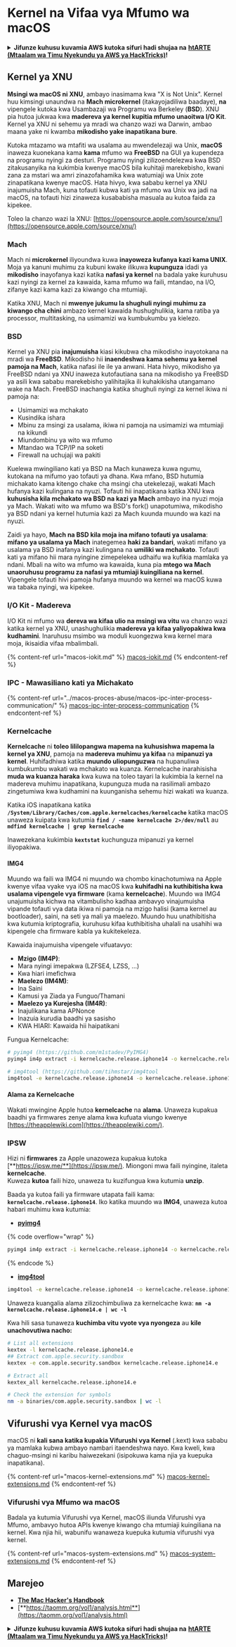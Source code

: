 # Kernel na Vifaa vya Mfumo wa macOS

<details>

<summary><strong>Jifunze kuhusu kuvamia AWS kutoka sifuri hadi shujaa na</strong> <a href="https://training.hacktricks.xyz/courses/arte"><strong>htARTE (Mtaalam wa Timu Nyekundu ya AWS ya HackTricks)</strong></a><strong>!</strong></summary>

Njia nyingine za kusaidia HackTricks:

* Ikiwa unataka kuona **kampuni yako ikitangazwa kwenye HackTricks** au **kupakua HackTricks kwa PDF** Angalia [**MIPANGO YA USAJILI**](https://github.com/sponsors/carlospolop)!
* Pata [**bidhaa rasmi za PEASS & HackTricks**](https://peass.creator-spring.com)
* Gundua [**Familia ya PEASS**](https://opensea.io/collection/the-peass-family), mkusanyiko wetu wa [**NFTs**](https://opensea.io/collection/the-peass-family) ya kipekee
* **Jiunge na** 💬 [**Kikundi cha Discord**](https://discord.gg/hRep4RUj7f) au [**kikundi cha telegram**](https://t.me/peass) au **tufuate** kwenye **Twitter** 🐦 [**@carlospolopm**](https://twitter.com/hacktricks\_live)**.**
* **Shiriki mbinu zako za kuvamia kwa kuwasilisha PRs kwa** [**HackTricks**](https://github.com/carlospolop/hacktricks) na [**HackTricks Cloud**](https://github.com/carlospolop/hacktricks-cloud) repos za github.

</details>

## Kernel ya XNU

**Msingi wa macOS ni XNU**, ambayo inasimama kwa "X is Not Unix". Kernel huu kimsingi unaundwa na **Mach microkernel** (itakayojadiliwa baadaye), **na** vipengele kutoka kwa Usambazaji wa Programu wa Berkeley (**BSD**). XNU pia hutoa jukwaa kwa **madereva ya kernel kupitia mfumo unaoitwa I/O Kit**. Kernel ya XNU ni sehemu ya mradi wa chanzo wazi wa Darwin, ambao maana yake ni kwamba **mikodisho yake inapatikana bure**.

Kutoka mtazamo wa mtafiti wa usalama au mwendelezaji wa Unix, **macOS** inaweza kuonekana kama **kama** mfumo wa **FreeBSD** na GUI ya kupendeza na programu nyingi za desturi. Programu nyingi zilizoendelezwa kwa BSD zitakusanyika na kukimbia kwenye macOS bila kuhitaji marekebisho, kwani zana za mstari wa amri zinazofahamika kwa watumiaji wa Unix zote zinapatikana kwenye macOS. Hata hivyo, kwa sababu kernel ya XNU inajumuisha Mach, kuna tofauti kubwa kati ya mfumo wa Unix wa jadi na macOS, na tofauti hizi zinaweza kusababisha masuala au kutoa faida za kipekee.

Toleo la chanzo wazi la XNU: [https://opensource.apple.com/source/xnu/](https://opensource.apple.com/source/xnu/)

### Mach

Mach ni **microkernel** iliyoundwa kuwa **inayoweza kufanya kazi kama UNIX**. Moja ya kanuni muhimu za kubuni kwake ilikuwa **kupunguza** idadi ya **mikodisho** inayofanya kazi katika **nafasi ya kernel** na badala yake kuruhusu kazi nyingi za kernel za kawaida, kama mfumo wa faili, mtandao, na I/O, zifanye kazi kama kazi za kiwango cha mtumiaji.

Katika XNU, Mach ni **mwenye jukumu la shughuli nyingi muhimu za kiwango cha chini** ambazo kernel kawaida hushughulikia, kama ratiba ya processor, multitasking, na usimamizi wa kumbukumbu ya kielezo.

### BSD

Kernel ya XNU pia **inajumuisha** kiasi kikubwa cha mikodisho inayotokana na mradi wa **FreeBSD**. Mikodisho hii **inaendeshwa kama sehemu ya kernel pamoja na Mach**, katika nafasi ile ile ya anwani. Hata hivyo, mikodisho ya FreeBSD ndani ya XNU inaweza kutofautiana sana na mikodisho ya FreeBSD ya asili kwa sababu marekebisho yalihitajika ili kuhakikisha utangamano wake na Mach. FreeBSD inachangia katika shughuli nyingi za kernel ikiwa ni pamoja na:

* Usimamizi wa mchakato
* Kusindika ishara
* Mbinu za msingi za usalama, ikiwa ni pamoja na usimamizi wa mtumiaji na kikundi
* Miundombinu ya wito wa mfumo
* Mtandao wa TCP/IP na soketi
* Firewall na uchujaji wa pakiti

Kuelewa mwingiliano kati ya BSD na Mach kunaweza kuwa ngumu, kutokana na mifumo yao tofauti ya dhana. Kwa mfano, BSD hutumia michakato kama kitengo chake cha msingi cha utekelezaji, wakati Mach hufanya kazi kulingana na nyuzi. Tofauti hii inapatikana katika XNU kwa **kuhusisha kila mchakato wa BSD na kazi ya Mach** ambayo ina nyuzi moja ya Mach. Wakati wito wa mfumo wa BSD's fork() unapotumiwa, mikodisho ya BSD ndani ya kernel hutumia kazi za Mach kuunda muundo wa kazi na nyuzi.

Zaidi ya hayo, **Mach na BSD kila moja ina mifano tofauti ya usalama**: **mifano ya usalama ya Mach** inategemea **haki za bandari**, wakati mifano ya usalama ya BSD inafanya kazi kulingana na **umiliki wa mchakato**. Tofauti kati ya mifano hii mara nyingine zimepelekea udhaifu wa kufikia mamlaka ya ndani. Mbali na wito wa mfumo wa kawaida, kuna pia **mtego wa Mach unaoruhusu programu za nafasi ya mtumiaji kuingiliana na kernel**. Vipengele tofauti hivi pamoja hufanya muundo wa kernel wa macOS kuwa wa tabaka nyingi, wa kipekee.

### I/O Kit - Madereva

I/O Kit ni mfumo wa **dereva wa kifaa ulio na msingi wa vitu** wa chanzo wazi katika kernel ya XNU, unashughulikia **madereva ya kifaa yaliyopakiwa kwa kudhamini**. Inaruhusu msimbo wa moduli kuongezwa kwa kernel mara moja, ikisaidia vifaa mbalimbali.

{% content-ref url="macos-iokit.md" %}
[macos-iokit.md](macos-iokit.md)
{% endcontent-ref %}

### IPC - Mawasiliano kati ya Michakato

{% content-ref url="../macos-proces-abuse/macos-ipc-inter-process-communication/" %}
[macos-ipc-inter-process-communication](../macos-proces-abuse/macos-ipc-inter-process-communication/)
{% endcontent-ref %}

### Kernelcache

**Kernelcache** ni **toleo lililopangwa mapema na kuhusishwa mapema la kernel ya XNU**, pamoja na **madereva muhimu ya kifaa** na **mipanuzi ya kernel**. Huhifadhiwa katika **muundo uliopunguzwa** na hupanuliwa kumbukumbu wakati wa mchakato wa kuanza. Kernelcache inarahisisha **muda wa kuanza haraka** kwa kuwa na toleo tayari la kukimbia la kernel na madereva muhimu inapatikana, kupunguza muda na rasilimali ambazo zingetumiwa kwa kudhamini na kuunganisha sehemu hizi wakati wa kuanza.

Katika iOS inapatikana katika **`/System/Library/Caches/com.apple.kernelcaches/kernelcache`** katika macOS unaweza kuipata kwa kutumia **`find / -name kernelcache 2>/dev/null`** au **`mdfind kernelcache | grep kernelcache`**

Inawezekana kukimbia **`kextstat`** kuchunguza mipanuzi ya kernel iliyopakiwa.

#### IMG4

Muundo wa faili wa IMG4 ni muundo wa chombo kinachotumiwa na Apple kwenye vifaa vyake vya iOS na macOS kwa **kuhifadhi na kuthibitisha kwa usalama vipengele vya firmware** (kama **kernelcache**). Muundo wa IMG4 unajumuisha kichwa na vitambulisho kadhaa ambavyo vinajumuisha vipande tofauti vya data ikiwa ni pamoja na mzigo halisi (kama kernel au bootloader), saini, na seti ya mali ya maelezo. Muundo huu unathibitisha kwa kutumia kriptografia, kuruhusu kifaa kuthibitisha uhalali na usahihi wa kipengele cha firmware kabla ya kukitekeleza.

Kawaida inajumuisha vipengele vifuatavyo:

* **Mzigo (IM4P)**:
* Mara nyingi imepakwa (LZFSE4, LZSS, …)
* Kwa hiari imefichwa
* **Maelezo (IM4M)**:
* Ina Saini
* Kamusi ya Ziada ya Funguo/Thamani
* **Maelezo ya Kurejesha (IM4R)**:
* Inajulikana kama APNonce
* Inazuia kurudia baadhi ya sasisho
* KWA HIARI: Kawaida hii haipatikani

Fungua Kernelcache:
```bash
# pyimg4 (https://github.com/m1stadev/PyIMG4)
pyimg4 im4p extract -i kernelcache.release.iphone14 -o kernelcache.release.iphone14.e

# img4tool (https://github.com/tihmstar/img4tool
img4tool -e kernelcache.release.iphone14 -o kernelcache.release.iphone14.e
```
#### Alama za Kernelcache

Wakati mwingine Apple hutoa **kernelcache** na **alama**. Unaweza kupakua baadhi ya firmwares zenye alama kwa kufuata viungo kwenye [https://theapplewiki.com](https://theapplewiki.com/).

### IPSW

Hizi ni **firmwares** za Apple unazoweza kupakua kutoka [**https://ipsw.me/**](https://ipsw.me/). Miongoni mwa faili nyingine, italeta **kernelcache**.\
Kuweza **kutoa** faili hizo, unaweza tu kuzifungua kwa kutumia **unzip**.

Baada ya kutoa faili ya firmware utapata faili kama: **`kernelcache.release.iphone14`**. Iko katika muundo wa **IMG4**, unaweza kutoa habari muhimu kwa kutumia:

* [**pyimg4**](https://github.com/m1stadev/PyIMG4)

{% code overflow="wrap" %}
```bash
pyimg4 im4p extract -i kernelcache.release.iphone14 -o kernelcache.release.iphone14.e
```
{% endcode %}

* [**img4tool**](https://github.com/tihmstar/img4tool)
```bash
img4tool -e kernelcache.release.iphone14 -o kernelcache.release.iphone14.e
```
Unaweza kuangalia alama zilizochimbuliwa za kernelcache kwa: **`nm -a kernelcache.release.iphone14.e | wc -l`**

Kwa hili sasa tunaweza **kuchimba vitu vyote vya nyongeza** au **kile unachovutiwa nacho:**
```bash
# List all extensions
kextex -l kernelcache.release.iphone14.e
## Extract com.apple.security.sandbox
kextex -e com.apple.security.sandbox kernelcache.release.iphone14.e

# Extract all
kextex_all kernelcache.release.iphone14.e

# Check the extension for symbols
nm -a binaries/com.apple.security.sandbox | wc -l
```
## Vifurushi vya Kernel vya macOS

macOS ni **kali sana katika kupakia Vifurushi vya Kernel** (.kext) kwa sababu ya mamlaka kubwa ambayo nambari itaendeshwa nayo. Kwa kweli, kwa chaguo-msingi ni karibu haiwezekani (isipokuwa kama njia ya kuepuka inapatikana).

{% content-ref url="macos-kernel-extensions.md" %}
[macos-kernel-extensions.md](macos-kernel-extensions.md)
{% endcontent-ref %}

### Vifurushi vya Mfumo wa macOS

Badala ya kutumia Vifurushi vya Kernel, macOS iliunda Vifurushi vya Mfumo, ambavyo hutoa APIs kwenye kiwango cha mtumiaji kuingiliana na kernel. Kwa njia hii, wabunifu wanaweza kuepuka kutumia vifurushi vya kernel.

{% content-ref url="macos-system-extensions.md" %}
[macos-system-extensions.md](macos-system-extensions.md)
{% endcontent-ref %}

## Marejeo

* [**The Mac Hacker's Handbook**](https://www.amazon.com/-/es/Charlie-Miller-ebook-dp-B004U7MUMU/dp/B004U7MUMU/ref=mt\_other?\_encoding=UTF8\&me=\&qid=)
* [**https://taomm.org/vol1/analysis.html**](https://taomm.org/vol1/analysis.html)

<details>

<summary><strong>Jifunze kuhusu kuvamia AWS kutoka sifuri hadi shujaa na</strong> <a href="https://training.hacktricks.xyz/courses/arte"><strong>htARTE (Mtaalam wa Timu Nyekundu ya AWS ya HackTricks)</strong></a><strong>!</strong></summary>

Njia nyingine za kusaidia HackTricks:

* Ikiwa unataka kuona **kampuni yako ikitangazwa kwenye HackTricks** au **kupakua HackTricks kwa muundo wa PDF** Angalia [**MIPANGO YA KUJIUNGA**](https://github.com/sponsors/carlospolop)!
* Pata [**bidhaa rasmi za PEASS & HackTricks**](https://peass.creator-spring.com)
* Gundua [**Familia ya PEASS**](https://opensea.io/collection/the-peass-family), mkusanyiko wetu wa [**NFTs**](https://opensea.io/collection/the-peass-family) ya kipekee
* **Jiunge na** 💬 [**Kikundi cha Discord**](https://discord.gg/hRep4RUj7f) au kikundi cha [**telegram**](https://t.me/peass) au **tufuate** kwenye **Twitter** 🐦 [**@carlospolopm**](https://twitter.com/hacktricks\_live)**.**
* **Shiriki mbinu zako za kuvamia kwa kuwasilisha PRs kwa** [**HackTricks**](https://github.com/carlospolop/hacktricks) na [**HackTricks Cloud**](https://github.com/carlospolop/hacktricks-cloud) repos za github.

</details>
